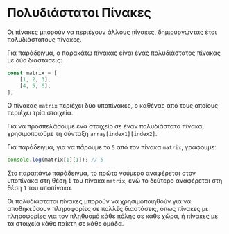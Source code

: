 # Πολυδιάστατοι Πίνακες

Οι πίνακες μπορούν να περιέχουν άλλους πίνακες, δημιουργώντας έτσι πολυδιάστατους πίνακες.

Για παράδειγμα, ο παρακάτω πίνακας είναι ένας πολυδιάστατος πίνακας με δύο διαστάσεις:

```javascript
const matrix = [
    [1, 2, 3],
    [4, 5, 6],
];
```

Ο πίνακας `matrix` περιέχει δύο υποπίνακες, ο καθένας από τους οποίους περιέχει τρία στοιχεία.

Για να προσπελάσουμε ένα στοιχείο σε έναν πολυδιάστατο πίνακα, χρησιμοποιούμε τη σύνταξη `array[index1][index2]`.

Για παράδειγμα, για να πάρουμε το `5` από τον πίνακα `matrix`, γράφουμε:

```javascript
console.log(matrix[1][1]); // 5
```

Στο παραπάνω παράδειγμα, το πρώτο νούμερο αναφέρεται στον υποπίνακα στη θέση `1` του πίνακα `matrix`, ενώ το δεύτερο αναφέρεται στη θέση `1` του υποπίνακα.

Οι πολυδιάστατοι πίνακες μπορούν να χρησιμοποιηθούν για να αποθηκεύσουν πληροφορίες σε πολλές διαστάσεις, όπως πίνακες με πληροφορίες για τον πληθυσμό κάθε πόλης σε κάθε χώρα, ή πίνακες με τα στοιχεία κάθε παίκτη σε κάθε ομάδα.

